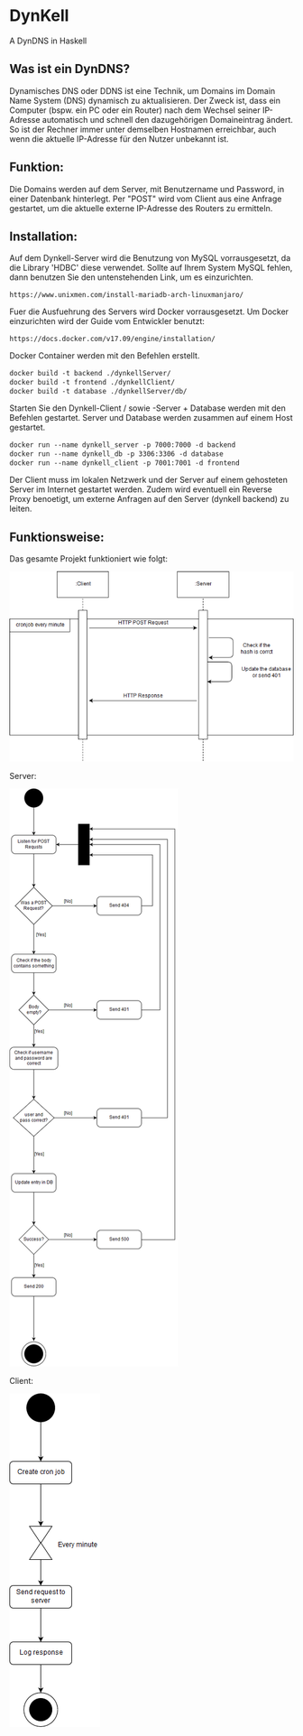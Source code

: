 # DynKell

A DynDNS in Haskell

## Was ist ein DynDNS?

Dynamisches DNS oder DDNS ist eine Technik, um Domains im Domain Name System 
(DNS) dynamisch zu aktualisieren. Der Zweck ist, dass ein Computer (bspw. ein 
PC oder ein Router) nach dem Wechsel seiner IP-Adresse automatisch und schnell 
den dazugehörigen Domaineintrag ändert. So ist der Rechner immer unter demselben
Hostnamen erreichbar, auch wenn die aktuelle IP-Adresse für den Nutzer unbekannt 
ist.

## Funktion:

Die Domains werden auf dem Server, mit Benutzername und Password, in einer Datenbank 
hinterlegt. Per "POST" wird vom Client aus eine Anfrage gestartet, um die aktuelle
externe IP-Adresse des Routers zu ermitteln. 

## Installation:
Auf dem Dynkell-Server wird die Benutzung von MySQL vorrausgesetzt, da die Library 'HDBC' diese verwendet. Sollte auf Ihrem System MySQL fehlen, dann benutzen Sie den untenstehenden Link, um es einzurichten.
```
https://www.unixmen.com/install-mariadb-arch-linuxmanjaro/
```

Fuer die Ausfuehrung des Servers wird Docker vorrausgesetzt. Um Docker einzurichten wird der Guide vom Entwickler benutzt:
```
https://docs.docker.com/v17.09/engine/installation/
```
Docker Container werden mit den Befehlen erstellt.
```
docker build -t backend ./dynkellServer/
docker build -t frontend ./dynkellClient/
docker build -t database ./dynkellServer/db/
```

Starten Sie den Dynkell-Client / sowie -Server + Database werden mit den Befehlen gestartet.
Server und Database werden zusammen auf einem Host gestartet.
```
docker run --name dynkell_server -p 7000:7000 -d backend
docker run --name dynkell_db -p 3306:3306 -d database
docker run --name dynkell_client -p 7001:7001 -d frontend
```

Der Client muss im lokalen Netzwerk und der Server auf einem gehosteten Server im Internet gestartet werden.
Zudem wird eventuell ein Reverse Proxy benoetigt, um externe Anfragen auf den Server (dynkell backend) zu leiten.

## Funktionsweise:

Das gesamte Projekt funktioniert wie folgt:

![](Diagrams/Project-sequence-diagram.png)


Server:

![](Diagrams/Server-activity-diagram.png)

Client:

![](Diagrams/Client-side.png)

